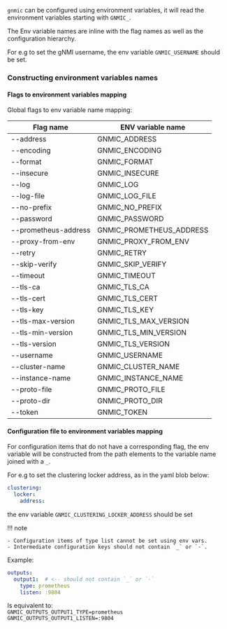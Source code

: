 `gnmic` can be configured using environment variables, it will read the environment variables starting with `GNMIC_`.

The Env variable names are inline with the flag names as well as the configuration hierarchy.

For e.g to set the gNMI username, the env variable `GNMIC_USERNAME` should be set.

### Constructing environment variables names

#### Flags to environment variables mapping

Global flags to env variable name mapping:

| **Flag name**              | **ENV variable name**          |
| ---------------------------|--------------------------------|
| --address                  | GNMIC_ADDRESS                  |
| --encoding                 | GNMIC_ENCODING                 |
| --format                   | GNMIC_FORMAT                   |
| --insecure                 | GNMIC_INSECURE                 |
| --log                      | GNMIC_LOG                      |
| --log-file                 | GNMIC_LOG_FILE                 |
| --no-prefix                | GNMIC_NO_PREFIX                |
| --password                 | GNMIC_PASSWORD                 |
| --prometheus-address       | GNMIC_PROMETHEUS_ADDRESS       |
| --proxy-from-env           | GNMIC_PROXY_FROM_ENV           |
| --retry                    | GNMIC_RETRY                    |
| --skip-verify              | GNMIC_SKIP_VERIFY              |
| --timeout                  | GNMIC_TIMEOUT                  |
| --tls-ca                   | GNMIC_TLS_CA                   |
| --tls-cert                 | GNMIC_TLS_CERT                 |
| --tls-key                  | GNMIC_TLS_KEY                  |
| --tls-max-version          | GNMIC_TLS_MAX_VERSION          |
| --tls-min-version          | GNMIC_TLS_MIN_VERSION          |
| --tls-version              | GNMIC_TLS_VERSION              |
| --username                 | GNMIC_USERNAME                 |
| --cluster-name             | GNMIC_CLUSTER_NAME             |
| --instance-name            | GNMIC_INSTANCE_NAME            |
| --proto-file               | GNMIC_PROTO_FILE               |
| --proto-dir                | GNMIC_PROTO_DIR                |
| --token                    | GNMIC_TOKEN                    |

#### Configuration file to environment variables mapping

For configuration items that do not have a corresponding flag, the env variable will be constructed from the path elements to the variable name joined with a `_`.

For e.g to set the clustering locker address, as in the yaml blob below:

```yaml
clustering:
  locker:
    address: 
```

the env variable `GNMIC_CLUSTERING_LOCKER_ADDRESS` should be set

!!! note

    - Configuration items of type list cannot be set using env vars.
    - Intermediate configuration keys should not contain `_` or `-`.

Example:

```yaml
outputs:
  output1:  # <-- should not contain `_` or `-`
    type: prometheus
    listen: :9804
```

Is equivalent to:  
`GNMIC_OUTPUTS_OUTPUT1_TYPE=prometheus`  
`GNMIC_OUTPUTS_OUTPUT1_LISTEN=:9804`
